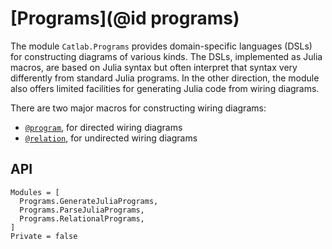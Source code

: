 # [Programs](@id programs)

The module `Catlab.Programs` provides domain-specific languages (DSLs) for
constructing diagrams of various kinds. The DSLs, implemented as Julia macros,
are based on Julia syntax but often interpret that syntax very differently from
standard Julia programs. In the other direction, the module also offers limited
facilities for generating Julia code from wiring diagrams.

There are two major macros for constructing wiring diagrams:

- [`@program`](@ref), for directed wiring diagrams
- [`@relation`](@ref), for undirected wiring diagrams

## API

```@autodocs
Modules = [
  Programs.GenerateJuliaPrograms,
  Programs.ParseJuliaPrograms,
  Programs.RelationalPrograms,
]
Private = false
```
